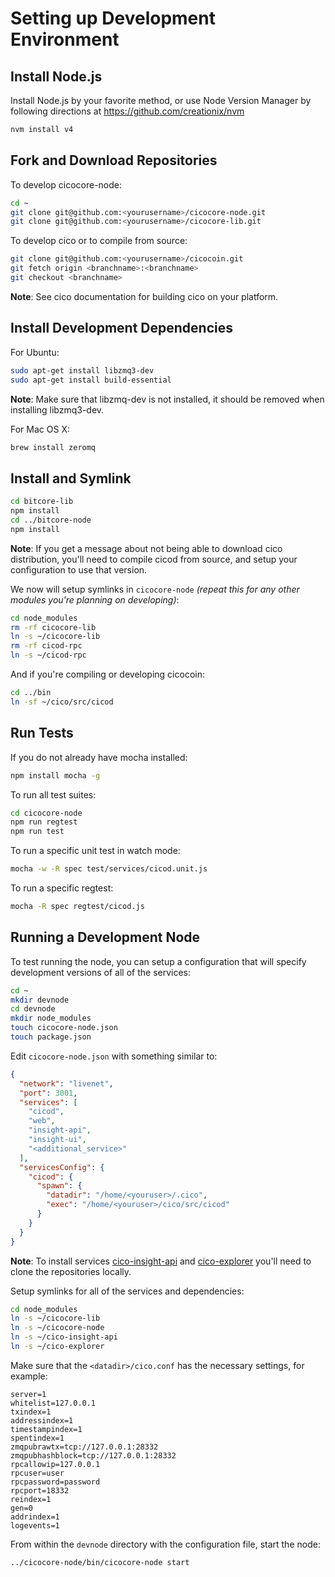 # Setting up Development Environment

## Install Node.js

Install Node.js by your favorite method, or use Node Version Manager by following directions at https://github.com/creationix/nvm

```bash
nvm install v4
```

## Fork and Download Repositories

To develop cicocore-node:

```bash
cd ~
git clone git@github.com:<yourusername>/cicocore-node.git
git clone git@github.com:<yourusername>/cicocore-lib.git
```

To develop cico or to compile from source:

```bash
git clone git@github.com:<yourusername>/cicocoin.git
git fetch origin <branchname>:<branchname>
git checkout <branchname>
```
**Note**: See cico documentation for building cico on your platform.


## Install Development Dependencies

For Ubuntu:
```bash
sudo apt-get install libzmq3-dev
sudo apt-get install build-essential
```
**Note**: Make sure that libzmq-dev is not installed, it should be removed when installing libzmq3-dev.


For Mac OS X:
```bash
brew install zeromq
```

## Install and Symlink

```bash
cd bitcore-lib
npm install
cd ../bitcore-node
npm install
```
**Note**: If you get a message about not being able to download cico distribution, you'll need to compile cicod from source, and setup your configuration to use that version.


We now will setup symlinks in `cicocore-node` *(repeat this for any other modules you're planning on developing)*:
```bash
cd node_modules
rm -rf cicocore-lib
ln -s ~/cicocore-lib
rm -rf cicod-rpc
ln -s ~/cicod-rpc
```

And if you're compiling or developing cicocoin:
```bash
cd ../bin
ln -sf ~/cico/src/cicod
```

## Run Tests

If you do not already have mocha installed:
```bash
npm install mocha -g
```

To run all test suites:
```bash
cd cicocore-node
npm run regtest
npm run test
```

To run a specific unit test in watch mode:
```bash
mocha -w -R spec test/services/cicod.unit.js
```

To run a specific regtest:
```bash
mocha -R spec regtest/cicod.js
```

## Running a Development Node

To test running the node, you can setup a configuration that will specify development versions of all of the services:

```bash
cd ~
mkdir devnode
cd devnode
mkdir node_modules
touch cicocore-node.json
touch package.json
```

Edit `cicocore-node.json` with something similar to:
```json
{
  "network": "livenet",
  "port": 3001,
  "services": [
    "cicod",
    "web",
    "insight-api",
    "insight-ui",
    "<additional_service>"
  ],
  "servicesConfig": {
    "cicod": {
      "spawn": {
        "datadir": "/home/<youruser>/.cico",
        "exec": "/home/<youruser>/cico/src/cicod"
      }
    }
  }
}
```

**Note**: To install services [cico-insight-api](https://github.com/coiniclesdev/insight-api) and [cico-explorer](https://github.com/coiniclesdev/cico-explorer) you'll need to clone the repositories locally.

Setup symlinks for all of the services and dependencies:

```bash
cd node_modules
ln -s ~/cicocore-lib
ln -s ~/cicocore-node
ln -s ~/cico-insight-api
ln -s ~/cico-explorer
```

Make sure that the `<datadir>/cico.conf` has the necessary settings, for example:
```
server=1
whitelist=127.0.0.1
txindex=1
addressindex=1
timestampindex=1
spentindex=1
zmqpubrawtx=tcp://127.0.0.1:28332
zmqpubhashblock=tcp://127.0.0.1:28332
rpcallowip=127.0.0.1
rpcuser=user
rpcpassword=password
rpcport=18332
reindex=1
gen=0
addrindex=1
logevents=1
```

From within the `devnode` directory with the configuration file, start the node:
```bash
../cicocore-node/bin/cicocore-node start
```